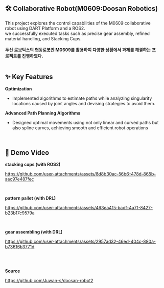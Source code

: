 ## 🛠️ Collaborative Robot(M0609:Doosan Robotics)
This project explores the control capabilities of the M0609 collaborative robot using DART Platform and a ROS2. 
<br>we successfully executed tasks such as precise gear assembly, refined material handling, and Stacking Cups.
<br><br> **두산 로보틱스의 협동로봇인 M0609를 활용하여 다양한 상황에서 과제를 해결하는 프로젝트를 진행하였다.**
<br><br>

## ✨ Key Features

**Optimization**

- Implemented algorithms to estimate paths while analyzing singularity locations caused by joint angles and devising strategies to avoid them.

**Advanced Path Planning Algorithms**

- Designed optimal movements using not only linear and curved paths but also spline curves, achieving smooth and efficient robot operations

<br>

## 🎥 Demo Video

**stacking cups (with ROS2)**

https://github.com/user-attachments/assets/8d8b30ac-56b6-478d-865b-aac97e487fec

<br>

**pattern pallet (with DRL)**

https://github.com/user-attachments/assets/463ea415-badf-4a71-8427-b23b17c9579a

<br>

**gear assembling (with DRL)**

https://github.com/user-attachments/assets/2957ad32-46ed-404c-880a-b73616b3771d

<br><br>

**Source**

https://github.com/Juwan-s/doosan-robot2

